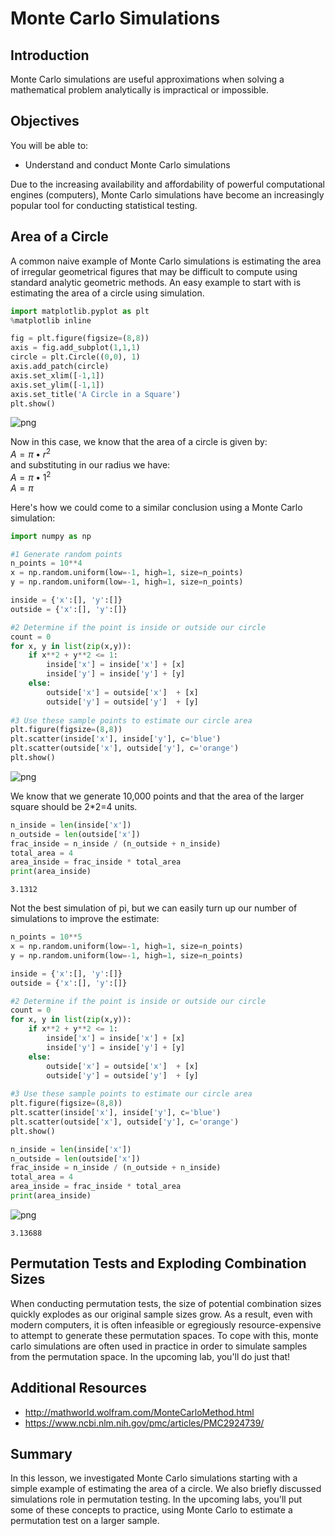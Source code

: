 
# Monte Carlo Simulations

## Introduction

Monte Carlo simulations are useful approximations when solving a mathematical problem analytically is impractical or impossible. 


## Objectives

You will be able to:

* Understand and conduct Monte Carlo simulations

Due to the increasing availability and affordability of powerful computational engines (computers), Monte Carlo simulations have become an increasingly popular tool for conducting statistical testing.

## Area of a Circle

A common naive example of Monte Carlo simulations is estimating the area of irregular geometrical figures that may be difficult to compute using standard analytic geometric methods. An easy example to start with is estimating the area of a circle using simulation.


```python
import matplotlib.pyplot as plt
%matplotlib inline
```


```python
fig = plt.figure(figsize=(8,8))
axis = fig.add_subplot(1,1,1)
circle = plt.Circle((0,0), 1)
axis.add_patch(circle)
axis.set_xlim([-1,1])
axis.set_ylim([-1,1])
axis.set_title('A Circle in a Square')
plt.show()
```


![png](index_files/index_4_0.png)


Now in this case, we know that the area of a circle is given by:    
$A = \pi \bullet r^2$  
and substituting in our radius we have:  
$A = \pi \bullet 1^2$  
$A = \pi$  

Here's how we could come to a similar conclusion using a Monte Carlo simulation:


```python
import numpy as np
```


```python
#1 Generate random points
n_points = 10**4
x = np.random.uniform(low=-1, high=1, size=n_points)
y = np.random.uniform(low=-1, high=1, size=n_points)

inside = {'x':[], 'y':[]}
outside = {'x':[], 'y':[]}

#2 Determine if the point is inside or outside our circle
count = 0
for x, y in list(zip(x,y)):
    if x**2 + y**2 <= 1:
        inside['x'] = inside['x'] + [x]
        inside['y'] = inside['y'] + [y]
    else:
        outside['x'] = outside['x']  + [x]
        outside['y'] = outside['y']  + [y]
    
#3 Use these sample points to estimate our circle area
plt.figure(figsize=(8,8))
plt.scatter(inside['x'], inside['y'], c='blue')
plt.scatter(outside['x'], outside['y'], c='orange')
plt.show()
```


![png](index_files/index_7_0.png)


We know that we generate 10,000 points and that the area of the larger square should be 2*2=4 units.


```python
n_inside = len(inside['x'])
n_outside = len(outside['x'])
frac_inside = n_inside / (n_outside + n_inside)
total_area = 4
area_inside = frac_inside * total_area
print(area_inside)
```

    3.1312


Not the best simulation of pi, but we can easily turn up our number of simulations to improve the estimate:


```python
n_points = 10**5
x = np.random.uniform(low=-1, high=1, size=n_points)
y = np.random.uniform(low=-1, high=1, size=n_points)

inside = {'x':[], 'y':[]}
outside = {'x':[], 'y':[]}

#2 Determine if the point is inside or outside our circle
count = 0
for x, y in list(zip(x,y)):
    if x**2 + y**2 <= 1:
        inside['x'] = inside['x'] + [x]
        inside['y'] = inside['y'] + [y]
    else:
        outside['x'] = outside['x']  + [x]
        outside['y'] = outside['y']  + [y]
    
#3 Use these sample points to estimate our circle area
plt.figure(figsize=(8,8))
plt.scatter(inside['x'], inside['y'], c='blue')
plt.scatter(outside['x'], outside['y'], c='orange')
plt.show()

n_inside = len(inside['x'])
n_outside = len(outside['x'])
frac_inside = n_inside / (n_outside + n_inside)
total_area = 4
area_inside = frac_inside * total_area
print(area_inside)
```


![png](index_files/index_11_0.png)


    3.13688


## Permutation Tests and Exploding Combination Sizes

When conducting permutation tests, the size of potential combination sizes quickly explodes as our original sample sizes grow. As a result, even with modern computers, it is often infeasible or egregiously resource-expensive to attempt to generate these permutation spaces. To cope with this, monte carlo simulations are often used in practice in order to simulate samples from the permutation space. In the upcoming lab, you'll do just that!

## Additional Resources

* http://mathworld.wolfram.com/MonteCarloMethod.html
* https://www.ncbi.nlm.nih.gov/pmc/articles/PMC2924739/

## Summary

In this lesson, we investigated Monte Carlo simulations starting with a simple example of estimating the area of a circle. We also briefly discussed simulations role in permutation testing. In the upcoming labs, you'll put some of these concepts to practice, using Monte Carlo to estimate a permutation test on a larger sample. 
